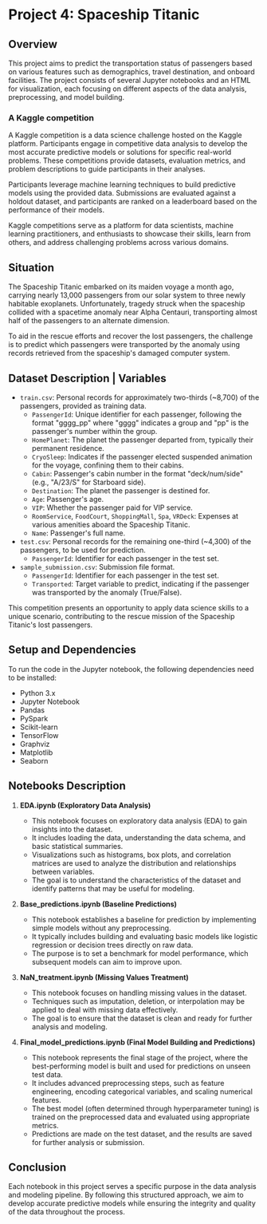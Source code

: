 # Project 4: Spaceship Titanic

## Overview
This project aims to predict the transportation status of passengers based on various features such as demographics, travel destination, and onboard facilities. The project consists of several Jupyter notebooks and an HTML for visualization, each focusing on different aspects of the data analysis, preprocessing, and model building.


### A Kaggle competition

A Kaggle competition is a data science challenge hosted on the Kaggle platform. Participants engage in competitive data analysis to develop the most accurate predictive models or solutions for specific real-world problems. These competitions provide datasets, evaluation metrics, and problem descriptions to guide participants in their analyses.

Participants leverage machine learning techniques to build predictive models using the provided data. Submissions are evaluated against a holdout dataset, and participants are ranked on a leaderboard based on the performance of their models.

Kaggle competitions serve as a platform for data scientists, machine learning practitioners, and enthusiasts to showcase their skills, learn from others, and address challenging problems across various domains.

## Situation

The Spaceship Titanic embarked on its maiden voyage a month ago, carrying nearly 13,000 passengers from our solar system to three newly habitable exoplanets. Unfortunately, tragedy struck when the spaceship collided with a spacetime anomaly near Alpha Centauri, transporting almost half of the passengers to an alternate dimension.

To aid in the rescue efforts and recover the lost passengers, the challenge is to predict which passengers were transported by the anomaly using records retrieved from the spaceship's damaged computer system.

## Dataset Description | Variables

- `train.csv`: Personal records for approximately two-thirds (~8,700) of the passengers, provided as training data.
  - `PassengerId`: Unique identifier for each passenger, following the format "gggg_pp" where "gggg" indicates a group and "pp" is the passenger's number within the group.
  - `HomePlanet`: The planet the passenger departed from, typically their permanent residence.
  - `CryoSleep`: Indicates if the passenger elected suspended animation for the voyage, confining them to their cabins.
  - `Cabin`: Passenger's cabin number in the format "deck/num/side" (e.g., "A/23/S" for Starboard side).
  - `Destination`: The planet the passenger is destined for.
  - `Age`: Passenger's age.
  - `VIP`: Whether the passenger paid for VIP service.
  - `RoomService`, `FoodCourt`, `ShoppingMall`, `Spa`, `VRDeck`: Expenses at various amenities aboard the Spaceship Titanic.
  - `Name`: Passenger's full name.
- `test.csv`: Personal records for the remaining one-third (~4,300) of the passengers, to be used for prediction.
  - `PassengerId`: Identifier for each passenger in the test set.
- `sample_submission.csv`: Submission file format.
  - `PassengerId`: Identifier for each passenger in the test set.
  - `Transported`: Target variable to predict, indicating if the passenger was transported by the anomaly (True/False).

This competition presents an opportunity to apply data science skills to a unique scenario, contributing to the rescue mission of the Spaceship Titanic's lost passengers.




## Setup and Dependencies

To run the code in the Jupyter notebook, the following dependencies need to be installed:

- Python 3.x
- Jupyter Notebook
- Pandas
- PySpark
- Scikit-learn
- TensorFlow
- Graphviz
- Matplotlib
- Seaborn

## Notebooks Description
1. **EDA.ipynb (Exploratory Data Analysis)**
   - This notebook focuses on exploratory data analysis (EDA) to gain insights into the dataset.
   - It includes loading the data, understanding the data schema, and basic statistical summaries.
   - Visualizations such as histograms, box plots, and correlation matrices are used to analyze the distribution and relationships between variables.
   - The goal is to understand the characteristics of the dataset and identify patterns that may be useful for modeling.

2. **Base_predictions.ipynb (Baseline Predictions)**
   - This notebook establishes a baseline for prediction by implementing simple models without any preprocessing.
   - It typically includes building and evaluating basic models like logistic regression or decision trees directly on raw data.
   - The purpose is to set a benchmark for model performance, which subsequent models can aim to improve upon.

3. **NaN_treatment.ipynb (Missing Values Treatment)**
   - This notebook focuses on handling missing values in the dataset.
   - Techniques such as imputation, deletion, or interpolation may be applied to deal with missing data effectively.
   - The goal is to ensure that the dataset is clean and ready for further analysis and modeling.

4. **Final_model_predictions.ipynb (Final Model Building and Predictions)**
   - This notebook represents the final stage of the project, where the best-performing model is built and used for predictions on unseen test data.
   - It includes advanced preprocessing steps, such as feature engineering, encoding categorical variables, and scaling numerical features.
   - The best model (often determined through hyperparameter tuning) is trained on the preprocessed data and evaluated using appropriate metrics.
   - Predictions are made on the test dataset, and the results are saved for further analysis or submission.

## Conclusion
Each notebook in this project serves a specific purpose in the data analysis and modeling pipeline. By following this structured approach, we aim to develop accurate predictive models while ensuring the integrity and quality of the data throughout the process.
